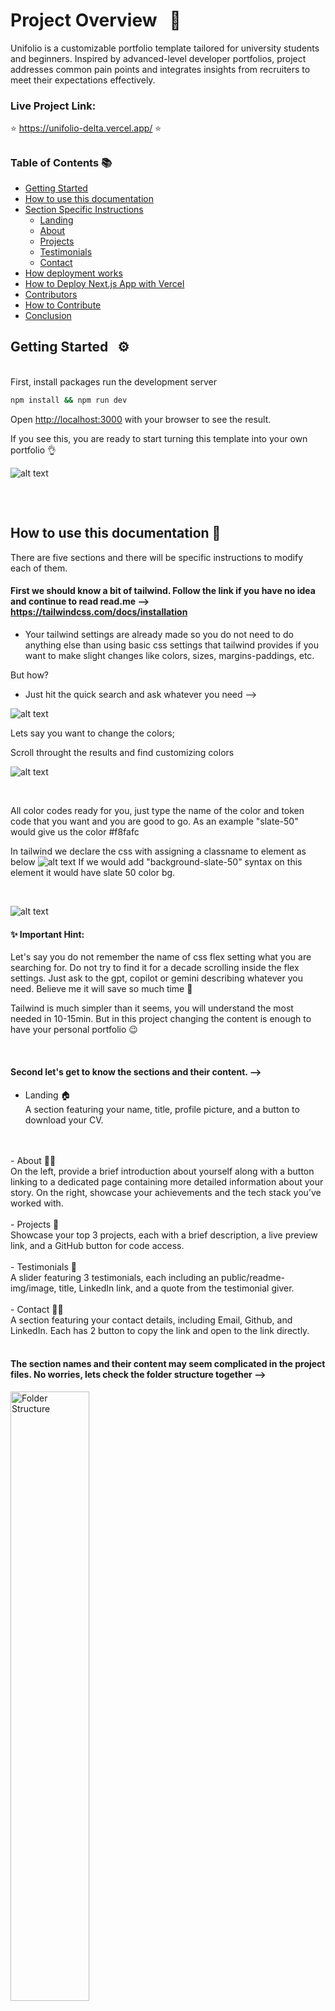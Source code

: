 # Project Overview &nbsp;  📜 
 Unifolio is a customizable portfolio template tailored for university students and beginners. Inspired by advanced-level developer portfolios, project addresses common pain points and integrates insights from recruiters to meet their expectations effectively.

 ### Live Project Link: 

⭐️   https://unifolio-delta.vercel.app/  ⭐️
##


### Table of Contents 📚

- [Getting Started](#getting-started--%EF%B8%8F)
- [How to use this documentation](#how-to-use-this-documentation-%EF%B8%8F)
- [Section Specific Instructions](#section-specific-instructions-%EF%B8%8F)
  - [Landing](#landing-)
  - [About](#about-)
  - [Projects](#projects-)
  - [Testimonials](#testimonials-)
  - [Contact](#contact-)
- [How deployment works](#how-it-works-%EF%B8%8F)
- [How to Deploy Next.js App with Vercel](#how-to-deploy-nextjs-app-with-vercel)
- [Contributors](#contributors-)
- [How to Contribute](#how-to-contribute-%EF%B8%8F)
- [Conclusion](#conclusion-)


## Getting Started &nbsp;  ⚙️

<br>
First, install packages run the development server 

```bash
npm install && npm run dev
```

Open [http://localhost:3000](http://localhost:3000) with your browser to see the result.

If you see this, you are ready to start turning this template into your own portfolio 👌

![alt text](public/readme-img/sc-0.png)
##

<br>

## How to use this documentation 📄
There are five sections and there will be specific instructions to modify each of them. 

#### First we should know a bit of tailwind. Follow the link if you have no idea and continue to read read.me --> https://tailwindcss.com/docs/installation

 - Your tailwind settings are already made so you do not need to do anything else than using basic css settings that tailwind provides if you want to make slight changes like colors, sizes, margins-paddings, etc.

 But how?

 - Just hit the quick search and ask whatever you need -->

 ![alt text](public/readme-img/sc-5.png)

 Lets say you want to change the colors; 

 Scroll throught the results and find customizing colors

 ![alt text](public/readme-img/sc-6.png)

 <br>

All color codes ready for you, just type the name of the color and token code that you want and you are good to go. As an example "slate-50" would give us the color #f8fafc

In tailwind we declare the css with assigning a classname to element as below
![alt text](public/readme-img/image-13.png)
If we would add "background-slate-50" syntax on this element it would have slate 50 color bg.

<br>

![alt text](public/readme-img/sc-7.png)

#### ✨ Important Hint: 

Let's say you do not remember the name of css flex setting what you are searching for. Do not try to find it for a decade scrolling inside the flex settings. Just ask to the gpt, copilot or gemini describing whatever you need. Believe me it will save so much time 🌚

Tailwind is much simpler than it seems, you will understand the most needed in 10-15min. But in this project changing the content is enough to have your personal portfolio 😉

<br>

#### Second let's get to know the sections and their content. -->

- Landing 🏠 <br>
A section featuring your name, title, profile picture, and a button to download your CV.
<br> 
<br>
- About 🙎‍♂️ <br>
On the left, provide a brief introduction about yourself along with a button linking to a dedicated page containing more detailed information about your story. On the right, showcase your achievements and the tech stack you’ve worked with.
<br> 
<br>
- Projects 📁 <br>
Showcase your top 3 projects, each with a brief description, a live preview link, and a GitHub button for code access.
<br> 
<br>
- Testimonials 💬 <br>
A slider featuring 3 testimonials, each including an public/readme-img/image, title, LinkedIn link, and a quote from the testimonial giver.
<br>
<br>
- Contact 🤙🏻<br>
A section featuring your contact details, including Email, Github, and LinkedIn. Each has 2 button to copy the link and open to the link directly.
<br>
<br>

#### The section names and their content may seem complicated in the project files. No worries, lets check the folder structure together -->
<img src="public/readme-img/sc-1.png" alt="Folder Structure" width="50%">
<br>
<br>

Inside the app folder, you will find the global files. In other words, these files set up the foundational structure, styles, and layouts used across the entire application.
<br>
<br>
<img src="public/readme-img/sc-2.png" alt="Folder Structure" width="70%">
<br>

#### - global.css 
Here you can define theming(dark,light, etc.), add fonts, declare global rules and much more. If you will check it you will see many settings regarding our embla carousel that we are using for the testimonials section.

<br>

#### - layout.tsx
Normally handles the HTML structure and reusable UI components, not just styles. However in our case it renders just base global font definitions and html/body layout to keep it simple.

<br>

#### -page.tsx 
<img src="public/readme-img/sc-3.png" alt="Folder Structure" width="80%">
<br>

This one is our main page which renders everything. As you can see it includes everything that are rendered in the page from Navbar to Contact section in another container. It is the container that describes how whole sections will take position in the page. 

 #### ✨ Important Hint: 

If you just "ctrl + left mouse click (WINDOWS) " or " cmd + left mouse click (MAC)" you will see the code of that component. This is the easiest way to move between components.

<br>
<br>

## Section Specific Instructions &nbsp;  🌄

<br>

# Landing 🏠

Enter to components folder and find banner.tsx -->
<br>

![alt text](public/readme-img/image.png)

Top 2 lines indicate the css settings that are valid for all screen sizes. The other lines are very specific for different screen sizes.

![alt text](public/readme-img/image-1.png)

Hover your mouse to see css settings of the elements as below (if not working download the tailwind extension for vscode);

![alt text](public/readme-img/image-3.png)

![alt text](public/readme-img/image-4.png)

- To change your name and title find the element below:

![alt text](public/readme-img/image-5.png)

- To change your profile picture we will work together step by step:

If you have a cool png(a photo without background, in other words only you) profile pic just proceed to step 3 if not just follow the steps.

1- You need an img with a simple bg color as less color as simple it will ne to turn your jpeg, jpg, etc. formatted photo to png. You can simply get a selfie in front a wall.

2- Once your photo is ready, hit the link and access adobe free bg remover -->
https://www.adobe.com/express/feature/public/readme-img/image/remove-background

<br>

Upload your photo

![alt text](public/readme-img/image-6.png)

<br>

See this screen

![alt text](public/readme-img/image-8.png)

And hit download

Congrulations your png profile picture is ready 🎉

![alt text](public/readme-img/image-9.png)

<br>

3- Now place your img inside the file named public

![alt text](public/readme-img/image-10.png)

4- Copy the name of this file and delete it 

![alt text](public/readme-img/image-11.png)

Now change name of your own profile picture with name that you just copied. You should be seeing it on the http://localhost:3000/, well done 👏🏻

Now inspect the page and check how responsive the photo is. If not, play with the numbers below. 

From the public/readme-img/Image element under the breakpoint settings you can adjust the photo size also. If you want to use your photo name with other than profile-pic.png be sure that you adjust the src of img element accordingly. 

From the last line you can also declare very specific css settings directly for the photo.

![alt text](public/readme-img/image-12.png)

<br>

- Now lets add your CV to the button.

If you are not sure about your CV follow the link. Harvard format is one of the most preffered by recruiters as it is very simple to consider -->

https://careerservices.fas.harvard.edu/resources/bullet-point-resume-template/

If you want more authentic options, I recommend you to check the free CV templates of vecteezy -->

https://www.vecteezy.com/free-vector/cv?license-free=true

Once your CV is ready, add it to public folder and find the element below in banner.tsx :
![alt text](public/readme-img/image-14.png)

Adjust href according to your resume name 
![alt text](public/readme-img/image-15.png)

Congrulations your cv is ready to download, do not forget to check 😉

# 🎊 YOUR OWN LANDING IS READY 🎊

<br>

# About 🙎‍♂️

Enter to components folder and find about.tsx -->
<br>

When you first get in about.tsx may look crazy 🌚
<br>

![alt text](public/readme-img/image-16.png)

No worries these are just icons of the tech stack that we worked with during the first 2 years at OAMK. You can see them sliding constantly under the achievements box of about section. Let's start with adjusting them -->

To delete one you can simply delete the whole line
<br>

![alt text](public/readme-img/image-17.png)

The top import syntax should be also deleted, otherwise it will cause an error. To be more clear be sure that you delete this one too!

![alt text](public/readme-img/image-18.png)

To  add one first you need the icon itself it can be either embed code of icon from tools like <a href="https://ionic.io/ionicons">ionicons </a>, <a href="https://fonts.google.com/icons?selected=Material+Symbols+Outlined:home:FILL@0;wght@400;GRAD@0;opsz@24&icon.size=24&icon.color=%23e8eaed">material icons</a>, etc.
or it can be the svg or png icon itself. For the render time, quality and file size one of the best and simplest option is to have an svg of the icon that we need.

<br>

#### But how you will find that svg tech icons?

We are eligible to get github student pack which makes many thing free for us 🤑. It gives us free access to <a href="https://icons8.com/icons">icon8 </a> also. here you can find huge amount of visual assets from icons to animated illusrations, high quality photos and even 3D Models. The best thing is you can download them in many different formats if you have premium which github student pack will give us for free 😉.

First thing first, go to your github account and get the student pack. 

https://education.github.com/pack

Once it is set (usually takes some hours to be approved but can take 1-2 days). Do not worry you will have it finally 👌 

![alt text](public/readme-img/image-20.png)

When it's approved follow the link below and sign in.

https://icons8.com/github-students?utm_source=Github&utm_medium=hyperlink&utm_campaign=Github+Student+Pack


Congrats you have free access to thousands of free assets 👏🏻

Step by step, add an icon to tech stack that you have worked with -->

1- Lets say you want to add the icon of the c# 
Start by typing c# in the search bar

![alt text](public/readme-img/image-21.png)


You will se many different options, you can be more precise with your search using the styles on the left bar.

![alt text](public/readme-img/image-22.png)

I liked this one. This screen is to make your final styling adjustments before download.

![alt text](public/readme-img/image-23.png)

When you hit download you will see the format settings. The settings on the screenshot are optimal for our project. Apply them and hit download or just copy the svg code at the bottom. As it will be SVG it will be fully customisable, in other words you will have chance to adjust them as the way that you wish. 

![alt text](public/readme-img/image-32.png)

Your first icon is ready to embed 👍🏻

2- Firt we need svg code of your icon. We shared all the svg tech icons in the 

components -> icons -> svg-tech-icons

![alt text](public/readme-img/image-25.png)

It is not a necessity to keep your icon itself in the project yet we need this code to create reausable .tsx components. To be safe for this project we kept all of them in svg-tech-icons folder, but after copying the code svg code, most probably you will never need the icon itself.

![alt text](public/readme-img/image-33.png)

Once you copy the svg code of your icon(can be very long sometimes no worries)

Create a new file under icons with the name of "your icon name" + .tsx in my case it is c#.tsx.

![alt text](public/readme-img/image-27.png)

3- Now we will turn that svg code to a reusable component 

Our c# file should look something like this but it should return it's own svg syntax and of course the names should be proper

![alt text](public/readme-img/image-29.png) 

You can just copy the code of azure.tsx(nothing special, it's just the shortest 😅) Paste it in the empty c# file that we created before and adjust the names on the top and bottom of the page. And delete the svg code of Azure. Should look something like this-->

![alt text](public/readme-img/image-30.png)

Once you reach this paste svg code of c# 

![alt text](public/readme-img/image-34.png)

Well done, you created your reusable component 🎊

4- Now we will place it in the about.tsx file head there and add this to code chunk that you see all other icons 

![alt text](public/readme-img/image-36.png)

![alt text](public/readme-img/image-37.png)

If the file is properly set, yor code editor should suggest the name. Once you hit enter it will automatically import the component that we created using the syntax below:

![alt text](public/readme-img/image-38.png)

If you do not see it at the end of the imports it will cause an error, be sure it is imported! Look at the end.

![alt text](public/readme-img/image-39.png)

If it is there you should be seeing c# scrolling with the rest of the elements 🙂. We deleted c# icon from the project, to give you possibility of trying by yoursefl ✌🏻 If you see this -->

![alt text](public/readme-img/image-40.png)

Great you nailed it 🎉

The rest of the section is mostly to adjust text sizes we left opening for you for each paragraph in case you want to play with colors,sizes, etc. First two lines before the breakpoint settings are the general style settings. 

![alt text](public/readme-img/image-42.png)

![alt text](public/readme-img/image-41.png)

 #### ✨ Important Hint: 

The content that we provided is very generic. Adjust it based on the roles that you are applying, be very specific while explaining your story. 

About the acievements you do not need to show things only regarding coding, would be impressive if you add things indicating your communication, groupwork and international abilities.

<br>
<br>

Finally add your own link to the more of me button

![alt text](public/readme-img/image-43.png)


![alt text](public/readme-img/image-44.png)

![alt text](public/readme-img/image-45.png)

Change the href with your own link. It can be a social media account, a simple page cool photos, etc. explaining your professional story shortly. 

<a href="https://www.oliviatruong.design/about">Olivia's</a> about page is a great example for this. You can replace her pro experience with your volunteering, coding projects, and educational experiences


If you did so...

# 🎊 YOUR ABOUT SECTION IS READY 🎊

<br>
<br>

# Projects 📁

Enter to components folder and find projects.tsx -->
<br>

First you will encounter with the project details we described under projects function. Adjust them with your own descriptions and links. If not the mockups your projects would be already done by just doing this 🙂

![alt text](public/readme-img/image-46.png)

For the mockups there are several ways. 

First you can download some visuals from web and literally make your own mockups in photoshop watching tutorials(very time consuming 😴). 

Second you can use mock up generation tools like <a href="https://things.morflax.com/">Morflax</a>, <a href="https://www.canva.com/create/mockup-generator/">Canva</a>, or <a href="https://shots.so/">Shots</a>. My personal fav is <a href="https://shots.so/">Shots</a>. If you do soo add the img in the public folder 

![alt text](public/readme-img/image-47.png)

and do not forget to change the img sources. 

![alt text](public/readme-img/image-48.png)

You may need to fight with the settings like quality and sizes. It may cause high loading times if it will be too large file. My suggestion is to use a tool like <a href="https://squoosh.app/">Sqoosh</a> to convert your jpg, jpeg, png to webp and make the size smaller.

But even after that ensure the responsiveness of the img. Most probably you will see some problems. If so, you can adjust the size settings of the img elements. For this we kept the img in a holder div that you can adjust each img very precisely based on your needs. 

![alt text](public/readme-img/image-49.png)

#### ✨ Third and easiest ✨ 

In public --> img folder you will find these svg imgs which you can directly copy to figma for adjustment.

![alt text](public/readme-img/image-50.png)

![alt text](public/readme-img/image-52.png)

![alt text](public/readme-img/image-53.png)

Once you paste them in figma you will see something like this 

![alt text](public/readme-img/image-54.png)

Left CLick on the screen that you want to adjust and fill it with the screen img that you want to use.

![alt text](public/readme-img/image-55.png)

![alt text](public/readme-img/image-56.png)

Once you are done select the frame that holding all the screens and hit on export at the bottom corner. SVG is the best option for us to export

![alt text](public/readme-img/image-57.png)

If you export it with the same file names as they are in the project and add them in the public folder with deleting old ones. They will be ready in project without you making any extra quality or responsiveness setting 😉

Was easier than the previous sections isn't it? 😌

# 🎊 YOUR PROJECTS SECTION IS READY 🎊


<br>
<br>

# Testimonials 💬 

Enter to components folder and find testimonial.tsx -->
<br>

Seems much simpler than others at first glance 😅

![alt text](public/readme-img/image-58.png)

If you are ok with just replacing the content with your own, there is nothing to worry about. We can say that your testmionial slider is ready 🙂

Most probably you will not need to do anything for the rest of the content for adjusting this section.

Just in case you might have a need of modifying, the amazing "ctrl + left mouse click (WINDOWS) " or " cmd + left mouse click (MAC)" hint enters the scene.

Apply this hint on the green element below to reach slider settings 

![alt text](public/readme-img/image-60.png)

![alt text](public/readme-img/image-59.png)

This will take you to another world 😅

![alt text](public/readme-img/image-61.png)

Div on the top with breakpoint settings is the one that adjusting the main layout of the testimonials

![alt text](public/readme-img/image-62.png)

![alt text](public/readme-img/image-63.png)


This one is for the avatar settings 

![alt text](public/readme-img/image-64.png)

And for the content 

![alt text](public/readme-img/image-66.png)

Finally you can adjust the navigation dots

![alt text](public/readme-img/image-67.png)

Hope you did not need them, but anyway -->

# 🎊 YOUR TESTIMONIAL SECTION IS READY 🎊


<br>

# Contact 🤙🏻

Enter to components folder and find contact.tsx -->
<br>

This is the easiest section among all there is nearly nothing to act on except colors and changing the links. If you will want to change the icon you already learned how to add one 🙂


Below you can see the links, that you are going to change with your own

![alt text](public/readme-img/image-68.png)

We do not recommend to add more links if it will not create more impact with showcasing your professional skills. In case you want to add more just copy paste the line below and adjust with your own information.

![alt text](public/readme-img/image-69.png)

After that you will already have your link added yet you will have to adjust the base css settings of your link through below:

![alt text](public/readme-img/image-70.png)

About the buttons below:

This will directly head user to the link that you add

![alt text](public/readme-img/image-71.png)

This will copy the link to clipboard

![alt text](public/readme-img/image-72.png)

When we were making the research we noticed that these both could be a paint point for recruiters so we wanted have both options.

To adjust direct heading you can apply your changes here

![alt text](public/readme-img/image-73.png)

For the copy you can adjust this one;

![alt text](public/readme-img/image-74.png)

If everything is ready;

# 🎊 AMAZING, YOU ARE READY TO DEPLOY 🎊

The easiest way to deploy your Next.js app is to use the [Vercel Platform](https://vercel.com/new?utm_medium=default-template&filter=next.js&utm_source=create-next-app&utm_campaign=create-next-app-readme) from the creators of Next.js.

Check out [Next.js deployment documentation](https://nextjs.org/docs/app/building-your-application/deploying) for more details.

# How it works 🛠️

![alt text](public/readme-img/01_deploy_overview.webp)

# How to Deploy Next.js App with Vercel?

The deployment process is relatively straightforward, and we will allow Vercel to have permission over our application that’s going to be deployed.

## Follow these steps:

1. Make sure to put your code into the repository.
2. Create an account in [Vercel](https://vercel.com/signup).
3. Open your profile’s dashboard page in Vercel. It will show your projects (if any). On this page, click on Create a New Project.

![alt text](public/readme-img/02_deploy_steps.webp)

5. On this page, we need to import your Git Repository first. Just follow the simple steps that they provide. After it’s connected to our repository, choose the project we want to deploy. We will need to sign in to our repository and allow the required access to enable Vercel to read our project in our repository.

![alt text](public/readme-img/03_deploy_steps.webp)

6. After successfully importing our project from our repository, you will be redirected to this page. Here, we can click on the Deploy button to deploy our application. For now, leave the rest to default. We can check our deployment process at the bottom of the page later. If any errors are found, we can see the cause. The error message that Vercel provides is easy to understand.

![alt text](public/readme-img/04_deploy_steps.webp)

7. Your code should be successfully deployed after a few minutes and will be redirected to this page. To see/access our deployed application, click Go to Dashboard to find the deployment link.

![alt text](public/readme-img/05_deploy_steps.webp)

If the deployment fails, you can check the error on the build output from the previous image.

# Contributors 🌟

- [Hakan Asmaoğlu](https://github.com/Hakan-Asmaoglu)
- [Shovan Das](https://github.com/shovoncse)

# How to Contribute 🤝

1. Fork the repository
2. Clone the repository
3. Create a new branch
4. Make necessary changes and commit those changes
5. Push changes to GitHub
6. Submit your changes for review

# Conclusion 🎉

We hope this documentation has been helpful in guiding you through the process of setting up and customizing your Unifolio portfolio. If you have any questions or run into any issues, please feel free to reach out to the contributors or open an issue on GitHub. Happy coding and best of luck with your portfolio!

Thank you for using Unifolio! 🚀
